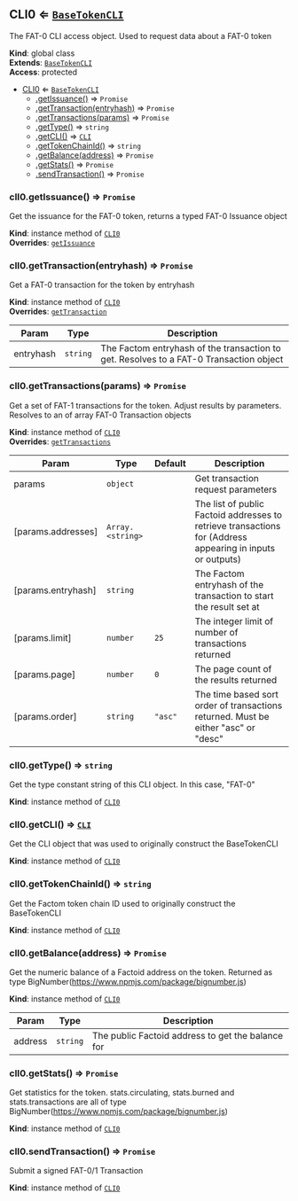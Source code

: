 <a name="CLI0"></a>

## CLI0 ⇐ [<code>BaseTokenCLI</code>](#BaseTokenCLI)
The FAT-0 CLI access object. Used to request data about a FAT-0 token

**Kind**: global class  
**Extends**: [<code>BaseTokenCLI</code>](#BaseTokenCLI)  
**Access**: protected  

* [CLI0](#CLI0) ⇐ [<code>BaseTokenCLI</code>](#BaseTokenCLI)
    * [.getIssuance()](#CLI0+getIssuance) ⇒ <code>Promise</code>
    * [.getTransaction(entryhash)](#CLI0+getTransaction) ⇒ <code>Promise</code>
    * [.getTransactions(params)](#CLI0+getTransactions) ⇒ <code>Promise</code>
    * [.getType()](#CLI0+getType) ⇒ <code>string</code>
    * [.getCLI()](#BaseTokenCLI+getCLI) ⇒ [<code>CLI</code>](#CLI)
    * [.getTokenChainId()](#BaseTokenCLI+getTokenChainId) ⇒ <code>string</code>
    * [.getBalance(address)](#BaseTokenCLI+getBalance) ⇒ <code>Promise</code>
    * [.getStats()](#BaseTokenCLI+getStats) ⇒ <code>Promise</code>
    * [.sendTransaction()](#BaseTokenCLI+sendTransaction) ⇒ <code>Promise</code>

<a name="CLI0+getIssuance"></a>

### clI0.getIssuance() ⇒ <code>Promise</code>
Get the issuance for the FAT-0 token, returns a typed FAT-0 Issuance object

**Kind**: instance method of [<code>CLI0</code>](#CLI0)  
**Overrides**: [<code>getIssuance</code>](#BaseTokenCLI+getIssuance)  
<a name="CLI0+getTransaction"></a>

### clI0.getTransaction(entryhash) ⇒ <code>Promise</code>
Get a FAT-0 transaction for the token by entryhash

**Kind**: instance method of [<code>CLI0</code>](#CLI0)  
**Overrides**: [<code>getTransaction</code>](#BaseTokenCLI+getTransaction)  

| Param | Type | Description |
| --- | --- | --- |
| entryhash | <code>string</code> | The Factom entryhash of the transaction to get. Resolves to a FAT-0 Transaction object |

<a name="CLI0+getTransactions"></a>

### clI0.getTransactions(params) ⇒ <code>Promise</code>
Get a set of FAT-1 transactions for the token. Adjust results by parameters. Resolves to an of array FAT-0 Transaction objects

**Kind**: instance method of [<code>CLI0</code>](#CLI0)  
**Overrides**: [<code>getTransactions</code>](#BaseTokenCLI+getTransactions)  

| Param | Type | Default | Description |
| --- | --- | --- | --- |
| params | <code>object</code> |  | Get transaction request parameters |
| [params.addresses] | <code>Array.&lt;string&gt;</code> |  | The list of public Factoid addresses to retrieve transactions for (Address appearing in inputs or outputs) |
| [params.entryhash] | <code>string</code> |  | The Factom entryhash of the transaction to start the result set at |
| [params.limit] | <code>number</code> | <code>25</code> | The integer limit of number of transactions returned |
| [params.page] | <code>number</code> | <code>0</code> | The page count of the results returned |
| [params.order] | <code>string</code> | <code>&quot;asc&quot;</code> | The time based sort order of transactions returned. Must be either "asc" or "desc" |

<a name="CLI0+getType"></a>

### clI0.getType() ⇒ <code>string</code>
Get the type constant string of this CLI object. In this case, "FAT-0"

**Kind**: instance method of [<code>CLI0</code>](#CLI0)  
<a name="BaseTokenCLI+getCLI"></a>

### clI0.getCLI() ⇒ [<code>CLI</code>](#CLI)
Get the CLI object that was used to originally construct the BaseTokenCLI

**Kind**: instance method of [<code>CLI0</code>](#CLI0)  
<a name="BaseTokenCLI+getTokenChainId"></a>

### clI0.getTokenChainId() ⇒ <code>string</code>
Get the Factom token chain ID used to originally construct the BaseTokenCLI

**Kind**: instance method of [<code>CLI0</code>](#CLI0)  
<a name="BaseTokenCLI+getBalance"></a>

### clI0.getBalance(address) ⇒ <code>Promise</code>
Get the numeric balance of a Factoid address on the token. Returned as type BigNumber(https://www.npmjs.com/package/bignumber.js)

**Kind**: instance method of [<code>CLI0</code>](#CLI0)  

| Param | Type | Description |
| --- | --- | --- |
| address | <code>string</code> | The public Factoid address to get the balance for |

<a name="BaseTokenCLI+getStats"></a>

### clI0.getStats() ⇒ <code>Promise</code>
Get statistics for the token.
stats.circulating, stats.burned and stats.transactions are all of type BigNumber(https://www.npmjs.com/package/bignumber.js)

**Kind**: instance method of [<code>CLI0</code>](#CLI0)  
<a name="BaseTokenCLI+sendTransaction"></a>

### clI0.sendTransaction() ⇒ <code>Promise</code>
Submit a signed FAT-0/1 Transaction

**Kind**: instance method of [<code>CLI0</code>](#CLI0)  
